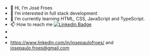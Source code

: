 - 👋 Hi, I’m José Froes
- 👀 I’m interested in full stack development
- 🌱 I’m currently learning HTML, CSS, JavaScript and TypeScript.
- 📫 How to reach me [![Linkedin Badge](https://img.shields.io/badge/-José%20Froes-0A66C2?style=flat-square&logo=Linkedin&logoColor=white&link=https://www.linkedin.com/in/josepaulofroes//)](https://www.linkedin.com/in/josepaulofroes/) 
-
-
- https://www.linkedin.com/in/josepaulofroes/ and josepaulo.froes@gmail.com
